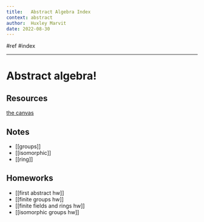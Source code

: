 ```yaml
---
title:   Abstract Algebra Index
context: abstract
author:  Huxley Marvit
date: 2022-08-30
---
```


#ref #index

***

# Abstract algebra!

## Resources
[the canvas](https://nuevaschool.instructure.com/courses/4390)

## Notes
- [[groups]]
- [[isomorphic]]
- [[ring]]

## Homeworks
- [[first abstract hw]]
- [[finite groups hw]]
- [[finite fields and rings hw]]
- [[isomorphic groups hw]]


